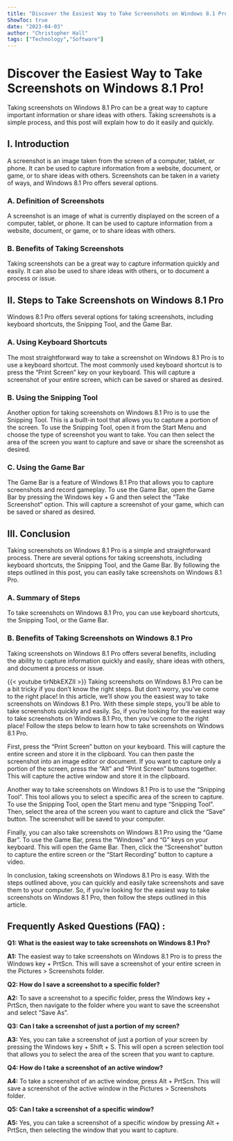 ```yaml
---
title: "Discover the Easiest Way to Take Screenshots on Windows 8.1 Pro!"
ShowToc: true 
date: "2023-04-03"
author: "Christopher Hall" 
tags: ["Technology","Software"]
---
```

# Discover the Easiest Way to Take Screenshots on Windows 8.1 Pro!
Taking screenshots on Windows 8.1 Pro can be a great way to capture important information or share ideas with others. Taking screenshots is a simple process, and this post will explain how to do it easily and quickly. 

## I. Introduction 
A screenshot is an image taken from the screen of a computer, tablet, or phone. It can be used to capture information from a website, document, or game, or to share ideas with others. Screenshots can be taken in a variety of ways, and Windows 8.1 Pro offers several options. 

### A. Definition of Screenshots 
A screenshot is an image of what is currently displayed on the screen of a computer, tablet, or phone. It can be used to capture information from a website, document, or game, or to share ideas with others. 

### B. Benefits of Taking Screenshots
Taking screenshots can be a great way to capture information quickly and easily. It can also be used to share ideas with others, or to document a process or issue. 

## II. Steps to Take Screenshots on Windows 8.1 Pro 
Windows 8.1 Pro offers several options for taking screenshots, including keyboard shortcuts, the Snipping Tool, and the Game Bar. 

### A. Using Keyboard Shortcuts 
The most straightforward way to take a screenshot on Windows 8.1 Pro is to use a keyboard shortcut. The most commonly used keyboard shortcut is to press the “Print Screen” key on your keyboard. This will capture a screenshot of your entire screen, which can be saved or shared as desired. 

### B. Using the Snipping Tool 
Another option for taking screenshots on Windows 8.1 Pro is to use the Snipping Tool. This is a built-in tool that allows you to capture a portion of the screen. To use the Snipping Tool, open it from the Start Menu and choose the type of screenshot you want to take. You can then select the area of the screen you want to capture and save or share the screenshot as desired. 

### C. Using the Game Bar 
The Game Bar is a feature of Windows 8.1 Pro that allows you to capture screenshots and record gameplay. To use the Game Bar, open the Game Bar by pressing the Windows key + G and then select the “Take Screenshot” option. This will capture a screenshot of your game, which can be saved or shared as desired. 

## III. Conclusion 
Taking screenshots on Windows 8.1 Pro is a simple and straightforward process. There are several options for taking screenshots, including keyboard shortcuts, the Snipping Tool, and the Game Bar. By following the steps outlined in this post, you can easily take screenshots on Windows 8.1 Pro. 

### A. Summary of Steps 
To take screenshots on Windows 8.1 Pro, you can use keyboard shortcuts, the Snipping Tool, or the Game Bar. 

### B. Benefits of Taking Screenshots on Windows 8.1 Pro 
Taking screenshots on Windows 8.1 Pro offers several benefits, including the ability to capture information quickly and easily, share ideas with others, and document a process or issue.

{{< youtube tirNbkEXZII >}} 
Taking screenshots on Windows 8.1 Pro can be a bit tricky if you don’t know the right steps. But don’t worry, you’ve come to the right place! In this article, we’ll show you the easiest way to take screenshots on Windows 8.1 Pro. With these simple steps, you’ll be able to take screenshots quickly and easily. So, if you’re looking for the easiest way to take screenshots on Windows 8.1 Pro, then you’ve come to the right place! Follow the steps below to learn how to take screenshots on Windows 8.1 Pro. 

First, press the “Print Screen” button on your keyboard. This will capture the entire screen and store it in the clipboard. You can then paste the screenshot into an image editor or document. If you want to capture only a portion of the screen, press the “Alt” and “Print Screen” buttons together. This will capture the active window and store it in the clipboard. 

Another way to take screenshots on Windows 8.1 Pro is to use the “Snipping Tool”. This tool allows you to select a specific area of the screen to capture. To use the Snipping Tool, open the Start menu and type “Snipping Tool”. Then, select the area of the screen you want to capture and click the “Save” button. The screenshot will be saved to your computer. 

Finally, you can also take screenshots on Windows 8.1 Pro using the “Game Bar”. To use the Game Bar, press the “Windows” and “G” keys on your keyboard. This will open the Game Bar. Then, click the “Screenshot” button to capture the entire screen or the “Start Recording” button to capture a video. 

In conclusion, taking screenshots on Windows 8.1 Pro is easy. With the steps outlined above, you can quickly and easily take screenshots and save them to your computer. So, if you’re looking for the easiest way to take screenshots on Windows 8.1 Pro, then follow the steps outlined in this article.

## Frequently Asked Questions (FAQ) :
**Q1: What is the easiest way to take screenshots on Windows 8.1 Pro?**

**A1:** The easiest way to take screenshots on Windows 8.1 Pro is to press the Windows key + PrtScn. This will save a screenshot of your entire screen in the Pictures > Screenshots folder.

**Q2: How do I save a screenshot to a specific folder?**

**A2:** To save a screenshot to a specific folder, press the Windows key + PrtScn, then navigate to the folder where you want to save the screenshot and select “Save As”.

**Q3: Can I take a screenshot of just a portion of my screen?**

**A3:** Yes, you can take a screenshot of just a portion of your screen by pressing the Windows key + Shift + S. This will open a screen selection tool that allows you to select the area of the screen that you want to capture.

**Q4: How do I take a screenshot of an active window?**

**A4:** To take a screenshot of an active window, press Alt + PrtScn. This will save a screenshot of the active window in the Pictures > Screenshots folder.

**Q5: Can I take a screenshot of a specific window?**

**A5:** Yes, you can take a screenshot of a specific window by pressing Alt + PrtScn, then selecting the window that you want to capture.




